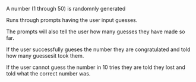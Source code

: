 A number (1 through 50) is randomnly generated

Runs through prompts having the user input guesses.

The prompts will also tell the user how many guesses they have made so far.

If the user successfully gueses the number they are congratulated and told how many guessesit took them.

If the user cannot guess the number in 10 tries they are told they lost and told what the correct number was.
